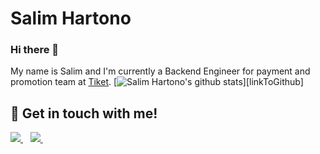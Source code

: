 # Salim Hartono
### Hi there 👋

My name is Salim and I'm currently a Backend Engineer for payment and promotion team at [Tiket](https://www.tiket.com).
[![Salim Hartono's github stats](https://github-readme-stats.vercel.app/api?username=salim-hartono&show_icons=true&theme=dracula)][linkToGithub]

## 📝 Get in touch with me!
<p align='left'>
  <a href="https://www.linkedin.com/in/salimhartono/">
    <img src="https://img.shields.io/badge/linkedin-%230077B5.svg?&style=for-the-badge&logo=linkedin&logoColor=white" />
  </a>&nbsp;&nbsp;
  <a href="https://instagram.com/salimhartono_">
    <img src="https://img.shields.io/badge/instagram-%23E4405F.svg?&style=for-the-badge&logo=instagram&logoColor=white" />        
  </a>&nbsp;&nbsp;

<!--
**salim-hartono/salim-hartono** is a ✨ _special_ ✨ repository because its `README.md` (this file) appears on your GitHub profile.

Here are some ideas to get you started:

- 🔭 I’m currently working on ...
- 🌱 I’m currently learning ...
- 👯 I’m looking to collaborate on ...
- 🤔 I’m looking for help with ...
- 💬 Ask me about ...
- 📫 How to reach me: ...
- 😄 Pronouns: ...
- ⚡ Fun fact: ...
-->
